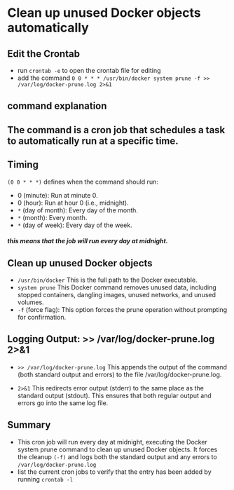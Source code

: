 # Clean up unused Docker objects automatically 
##  Edit the Crontab
- run `crontab -e` to open the crontab file for editing
- add the command `0 0 * * * /usr/bin/docker system prune -f >> /var/log/docker-prune.log 2>&1` 


## command explanation 
The command is a cron job that schedules a task to automatically run at a specific time.
----------------------------------------
## Timing 

 `(0 0 * * *)` defines when the command should run:

- 0 (minute): Run at minute 0.
- 0 (hour): Run at hour 0 (i.e., midnight).
- `*` (day of month): Every day of the month.
- `*` (month): Every month.
- `*` (day of week): Every day of the week.
##### this means that the job will run every day at midnight.


## Clean up unused Docker objects
- `/usr/bin/docker` This is the full path to the Docker executable.
- `system prune` This Docker command removes unused data, including stopped containers, dangling images, unused networks, and unused volumes.
- `-f` (force flag): This option forces the prune operation without prompting for confirmation.
## Logging Output: >> /var/log/docker-prune.log 2>&1
- `>> /var/log/docker-prune.log` This appends the output of the command (both standard output and errors) to the file /var/log/docker-prune.log.

- `2>&1` This redirects error output (stderr) to the same place as the standard output (stdout). This ensures that both regular output and errors go into the same log file.
## Summary
- This cron job will run every day at midnight, executing the Docker system prune command to clean up unused Docker objects. It forces the cleanup `(-f)` and logs both the standard output and any errors to `/var/log/docker-prune.log`
- list the current cron jobs to verify that the entry has been added by running `crontab -l`

